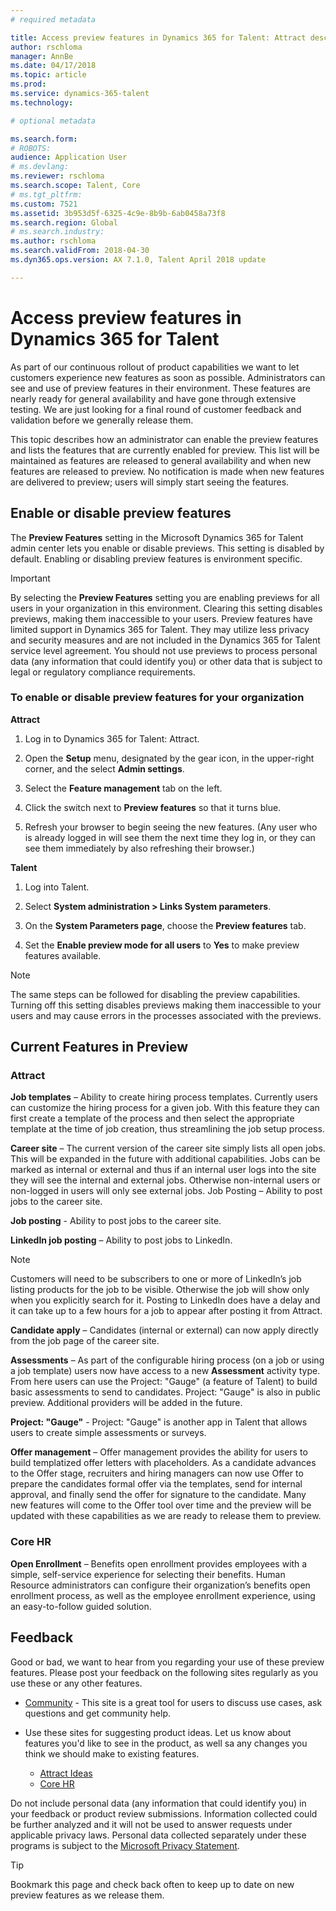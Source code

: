 ```yaml
---
# required metadata

title: Access preview features in Dynamics 365 for Talent: Attract description: This topic describes how an administrator can enable the preview features and lists the features that are currently enabled for preview. 
author: rschloma
manager: AnnBe
ms.date: 04/17/2018
ms.topic: article
ms.prod: 
ms.service: dynamics-365-talent
ms.technology: 

# optional metadata

ms.search.form: 
# ROBOTS: 
audience: Application User
# ms.devlang: 
ms.reviewer: rschloma
ms.search.scope: Talent, Core
# ms.tgt_pltfrm: 
ms.custom: 7521
ms.assetid: 3b953d5f-6325-4c9e-8b9b-6ab0458a73f8
ms.search.region: Global
# ms.search.industry: 
ms.author: rschloma
ms.search.validFrom: 2018-04-30
ms.dyn365.ops.version: AX 7.1.0, Talent April 2018 update

---
```


# Access preview features in Dynamics 365 for Talent 
 
As part of our continuous rollout of product capabilities we want to let customers experience new features as soon as possible.  Administrators can see and use of preview features in their environment. These features are nearly ready for general availability and have gone through extensive testing. We are just looking for a final round of customer feedback and validation before we generally release them. 

This topic describes how an administrator can enable the preview features and lists the features that are currently enabled for preview. This list will be maintained as features are released to general availability and when new features are released to preview. No notification is made when new features are delivered to preview; users will simply start seeing the features. 

## Enable or disable preview features

The **Preview Features** setting in the Microsoft Dynamics 365 for Talent admin center lets you enable or disable previews. This setting is disabled by default. Enabling or disabling preview features is environment specific.   

> [!Important]
> By selecting the **Preview Features** setting you are enabling previews for all users in your organization in this environment.  Clearing this setting disables previews, making them inaccessible to your users. Preview features have limited support in Dynamics 365 for Talent. They may utilize less privacy and security measures and are not included in the Dynamics 365 for Talent service level agreement. You should not use previews to process personal data (any information that could identify you) or other data that is subject to legal or regulatory compliance requirements. 

### To enable or disable preview features for your organization

 **Attract**
 
 1. Log in to Dynamics 365 for Talent: Attract.
 
 2. Open the **Setup** menu, designated by the gear icon, in the upper-right corner, and the select **Admin settings**. 
 
 3. Select the **Feature management** tab on the left. 
 
 4. Click the switch next to **Preview features** so that it turns blue. 
 
 5. Refresh your browser to begin seeing the new features. (Any user who is already logged in will see them the next time they log in, or they can see them immediately by also refreshing their browser.)
 
**Talent** 
 
 1. Log into Talent.
 
 2. Select **System administration > Links System parameters**.
 
 3. On the **System Parameters page**, choose the **Preview features** tab. 
 
 4. Set the **Enable preview mode for all users** to **Yes** to make preview features available.  
 
> [!NOTE] 
> The same steps can be followed for disabling the preview capabilities. Turning off this setting disables previews making them inaccessible to your users and may cause errors in the processes associated with the previews. 
 

## Current Features in Preview 

### Attract

**Job templates** – Ability to create hiring process templates. Currently users can customize the hiring process for a given job.  With this feature they can first create a template of the process and then select the appropriate template at the time of job creation, thus streamlining the job setup process. 

 **Career site** – The current version of the career site simply lists all open jobs. This will be expanded in the future with additional capabilities. Jobs can be marked as internal or external and thus if an internal user logs into the site they will see the internal and external jobs.  Otherwise non-internal users or non-logged in users will only see external jobs. 
Job Posting – Ability to post jobs to the career site. 

 **Job posting** - Ability to post jobs to the career site. 

 **LinkedIn job posting** – Ability to post jobs to LinkedIn. 

> [!Note]
> Customers will need to be subscribers to one or more of LinkedIn’s job listing products for the job to be visible. Otherwise the job will show only when you explicitly search for it. Posting to LinkedIn does have a delay and it can take up to a few hours for a job to appear after posting it from Attract. 

 **Candidate apply** – Candidates (internal or external) can now apply directly from the job page of the career site. 

 **Assessments** – As part of the configurable hiring process (on a job or using a job template) users now have access to a new **Assessment** activity type.  From here users can use the Project: "Gauge" (a feature of Talent) to build basic assessments to send to candidates. Project: "Gauge" is also in public preview. Additional providers will be added in the future. 
 
 **Project: "Gauge"** - Project: "Gauge" is another app in Talent that allows users to create simple assessments or surveys. 

 **Offer management** – Offer management provides the ability for users to build templatized offer letters with placeholders.  As a candidate advances to the Offer stage, recruiters and hiring managers can now use Offer to prepare the candidates formal offer via the templates, send for internal approval, and finally send the offer for signature to the candidate. Many new features will come to the Offer tool over time and the preview will be updated with these capabilities as we are ready to release them to preview. 
 
### Core HR

 **Open Enrollment** – Benefits open enrollment provides employees with a simple, self-service experience for selecting their benefits. Human Resource administrators can configure their organization’s benefits open enrollment process, as well as the employee enrollment experience, using an easy-to-follow guided solution.

## Feedback

Good or bad, we want to hear from you regarding your use of these preview features. Please post your feedback on the following sites regularly as you use these or any other features. 

 - [Community](https://community.dynamics.com/enterprise/f/759?pi53869=0&category=Talent) - This site is a great tool for users to discuss use cases, ask questions and get community help. 
  - Use these sites for suggesting product ideas. Let us know about features you'd like to see in the product, as well sa any changes you think we should make to existing features. 
  
      - [Attract Ideas](https://powerusers.microsoft.com/t5/Ideas-for-Attract/idb-p/Attract)
      - [Core HR](https://powerusers.microsoft.com/t5/Ideas-for-Human-Resources/idb-p/HumanResources)

Do not include personal data (any information that could identify you) in your feedback or product review submissions. Information collected could be further analyzed and it will not be used to answer requests under applicable privacy laws.  Personal data collected separately under these programs is subject to the [Microsoft Privacy Statement](https://privacy.microsoft.com/en-us/privacystatement).

> [!Tip]
> Bookmark this page and check back often to keep up to date on new preview features as we release them. 
